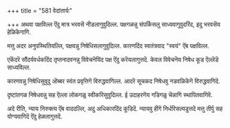 +++
title = "581 वेदांतार्यः"

+++
अथवा पक्षविल्ल ऎंदु मात्र भरवसॆ नीडलागुवुदिल्ल. पक्षगळन्नु संपर्किसलु साध्यवागुवुदरिंद, इदु भरवसॆय हेळिकॆगागि.

मत्तु अदर अनुपस्थितियल्लि, पक्षवन्नु निषेधिसलागुवुदिल्ल. कारणदिंद स्वतंत्रवाद "स्वयं" ऎंब पक्षविल्ल.

एकॆंदरॆ सौंदर्यवर्धकदिंद तृप्तनादवनन्नु विवेचनॆयिंद पक्ष ऎंदु करॆयलागुत्तदॆ. केवल विवेचनॆय निषेध कूड ऎल्लॆडॆ साध्यविल्ल.

कारणवन्नु निषेधिसुवुदु ऒब्बर स्वंत प्रवृत्तिगॆ विरुद्धवागिल्ल. आदरॆ सूचकद निषेधवु नडवळिकॆगॆ विरुद्धवागिदॆ.

दृष्टांतगळ निषेधवन्नु सह ऎल्ला लोकगळु स्वीकरिसुवुदिल्ल. ई उदाहरणॆय गडिगळु चॆन्नागि स्थापितवागिवॆ.

अदे रीति, न्याय निरुक्त्य ऎंब वाददल्लि, अदु अधिकारदिंद कूडिदॆ. न्यायवु हीगॆ निर्धरिसल्पडुत्तदॆ मत्तु तीर्पु सह योग्यवागिदॆ ऎंदु हेळलागुत्तदॆ.

